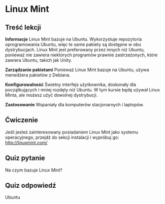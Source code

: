 # Linux Mint

## Treść lekcji

<b>Informacje</b>
Linux Mint bazuje na Ubuntu. Wykorzystuje repozytoria oprogramowania Ubuntu, więc te same pakiety są dostępne w obu dystrybucjach. Linux Mint jest preferowany przez innych niż Ubuntu, ponieważ nie zawiera niektórych programów prawnie zastrzeżonych, które zawiera Ubuntu, takich jak Unity.

<b>Zarządzanie pakietami</b>
Ponieważ Linux Mint bazuje na Ubuntu, używa menedżera pakietów z Debiana.

<b>Konfigurowalność</b>
Świetny interfejs użytkownika, doskonały dla początkujących i mniej rozdęty niż Ubuntu. W tym kursie będę używał Linux Minta, ale możesz użyć dowolnej dystrybucji. 

<b>Zastosowanie</b>
Wspaniały dla komputerów stacjonarnych i laptopów.

## Ćwiczenie

Jeśli jesteś zainteresowany posiadaniem Linux Mint jako systemu operacyjnego, przejdź do sekcji instalacji i wypróbuj go: <a href='http://linuxmint.com/'>http://linuxmint.com/</a>

## Quiz pytanie

Na czym bazuje Linux Mint?

## Quiz odpowiedź

Ubuntu